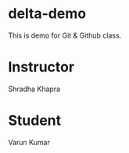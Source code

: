 # delta-demo
This is demo for Git &amp; Github class.

# Instructor
Shradha Khapra

# Student 
Varun Kumar
